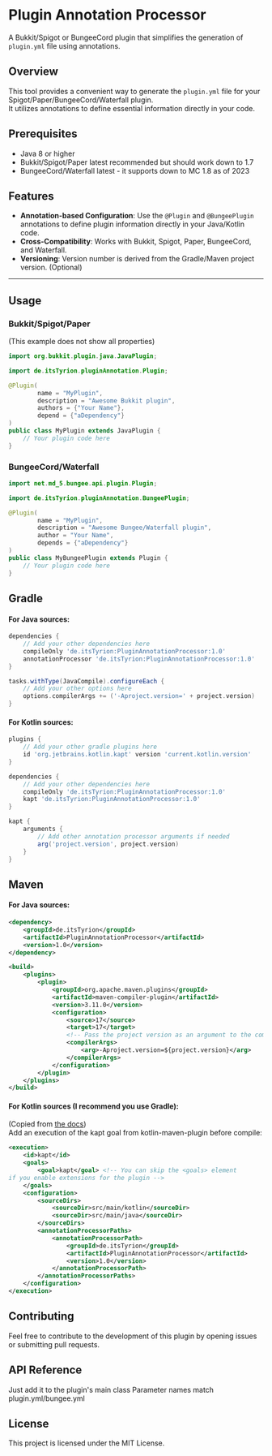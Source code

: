 # Plugin Annotation Processor


A Bukkit/Spigot or BungeeCord plugin that simplifies the generation of `plugin.yml` file using annotations.

## Overview

This tool provides a convenient way to generate the `plugin.yml` file for your Spigot/Paper/BungeeCord/Waterfall plugin.  
It utilizes annotations to define essential information directly in your code.

## Prerequisites
- Java 8 or higher
- Bukkit/Spigot/Paper latest recommended but should work down to 1.7
- BungeeCord/Waterfall latest - it supports down to MC 1.8 as of 2023

## Features
- **Annotation-based Configuration**: Use the `@Plugin` and `@BungeePlugin` annotations to define plugin information directly in your Java/Kotlin code.
- **Cross-Compatibility**: Works with Bukkit, Spigot, Paper, BungeeCord, and Waterfall.
- **Versioning**: Version number is derived from the Gradle/Maven project version. (Optional)

---
## Usage

### Bukkit/Spigot/Paper
(This example does not show all properties)
```java
import org.bukkit.plugin.java.JavaPlugin;

import de.itsTyrion.pluginAnnotation.Plugin;

@Plugin(
        name = "MyPlugin",
        description = "Awesome Bukkit plugin",
        authors = {"Your Name"},
        depend = {"aDependency"}
)
public class MyPlugin extends JavaPlugin {
    // Your plugin code here
}
```

### BungeeCord/Waterfall
```java
import net.md_5.bungee.api.plugin.Plugin;

import de.itsTyrion.pluginAnnotation.BungeePlugin;

@Plugin(
        name = "MyPlugin",
        description = "Awesome Bungee/Waterfall plugin",
        author = "Your Name",
        depends = {"aDependency"}
)
public class MyBungeePlugin extends Plugin {
    // Your plugin code here
}
```

## Gradle
#### For Java sources:
```groovy
dependencies {
    // Add your other dependencies here
    compileOnly 'de.itsTyrion:PluginAnnotationProcessor:1.0'
    annotationProcessor 'de.itsTyrion:PluginAnnotationProcessor:1.0'
}

tasks.withType(JavaCompile).configureEach {
    // Add your other options here
    options.compilerArgs += ('-Aproject.version=' + project.version)
}
```
#### For Kotlin sources:
```groovy
plugins {
    // Add your other gradle plugins here
    id 'org.jetbrains.kotlin.kapt' version 'current.kotlin.version'
}

dependencies {
    // Add your other dependencies here
    compileOnly 'de.itsTyrion:PluginAnnotationProcessor:1.0'
    kapt 'de.itsTyrion:PluginAnnotationProcessor:1.0'
}

kapt {
    arguments {
        // Add other annotation processor arguments if needed
        arg('project.version', project.version)
    }
}
```

## Maven
#### For Java sources:
```xml
<dependency>
    <groupId>de.itsTyrion</groupId>
    <artifactId>PluginAnnotationProcessor</artifactId>
    <version>1.0</version>
</dependency>
```
```xml
<build>
    <plugins>
        <plugin>
            <groupId>org.apache.maven.plugins</groupId>
            <artifactId>maven-compiler-plugin</artifactId>
            <version>3.11.0</version>
            <configuration>
                <source>17</source>
                <target>17</target>
                <!-- Pass the project version as an argument to the compiler -->
                <compilerArgs>
                    <arg>-Aproject.version=${project.version}</arg>
                </compilerArgs>
            </configuration>
        </plugin>
    </plugins>
</build>
```
#### For Kotlin sources (I recommend you use Gradle):  
(Copied from [the docs](https://kotlinlang.org/docs/kapt.html#use-in-maven))  
Add an execution of the kapt goal from kotlin-maven-plugin before compile:
```xml
<execution>
    <id>kapt</id>
    <goals>
        <goal>kapt</goal> <!-- You can skip the <goals> element
if you enable extensions for the plugin -->
    </goals>
    <configuration>
        <sourceDirs>
            <sourceDir>src/main/kotlin</sourceDir>
            <sourceDir>src/main/java</sourceDir>
        </sourceDirs>
        <annotationProcessorPaths>
            <annotationProcessorPath>
                <groupId>de.itsTyrion</groupId>
                <artifactId>PluginAnnotationProcessor</artifactId>
                <version>1.0</version>
            </annotationProcessorPath>
        </annotationProcessorPaths>
    </configuration>
</execution>
```

## Contributing
Feel free to contribute to the development of this plugin by opening issues or submitting pull requests.

## API Reference
Just add it to the plugin's main class
Parameter names match plugin.yml/bungee.yml

## License
This project is licensed under the MIT License.